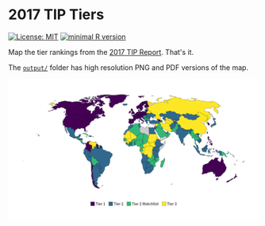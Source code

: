# 2017 TIP Tiers

[![License: MIT](https://img.shields.io/badge/License-MIT-yellow.svg)](https://opensource.org/licenses/MIT) [![minimal R version](https://img.shields.io/badge/R%3E%3D-3.3.3-6666ff.svg)](https://cran.r-project.org/)

Map the tier rankings from the [2017 TIP Report](https://www.state.gov/j/tip/rls/tiprpt/2017/271117.htm). That's it.

The [`output/`](https://github.com/andrewheiss/tip_tiers_2017/tree/master/output) folder has high resolution PNG and PDF versions of the map.

![Map of 2017 TIP Tiers](output/tiers_2017.png)
